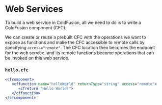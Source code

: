 # Web Services

To build a web service in ColdFusion, all we need to do is to write a ColdFusion component (CFC).

We can create or reuse a prebuilt CFC with the operations we want to expose as functions and make the CFC accessible to remote calls by specifying `access="remote"`. The CFC location then becomes the endpoint for the web service, and its remote functions become operations that can be invoked on this web service.

### `hello.cfc`
```coldfusion
<cfcomponent>
   <cffunction name="helloWorld" returnType="string" access="remote">
      <cfreturn "Hello World!">
   </cffunction>
</cfcomponent>

```

